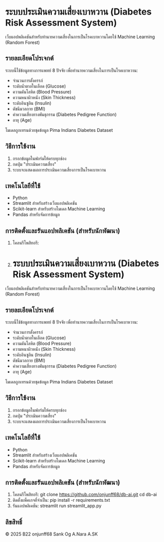 # ระบบประเมินความเสี่ยงเบาหวาน (Diabetes Risk Assessment System)

เว็บแอปพลิเคชันสำหรับทำนายความเสี่ยงในการเป็นโรคเบาหวานโดยใช้ Machine Learning (Random Forest)

## รายละเอียดโปรเจกต์

ระบบนี้ใช้ข้อมูลทางการแพทย์ 8 ปัจจัย เพื่อทำนายความเสี่ยงในการเป็นโรคเบาหวาน:
- จำนวนการตั้งครรภ์
- ระดับน้ำตาลในเลือด (Glucose)
- ความดันโลหิต (Blood Pressure)
- ความหนาผิวหนัง (Skin Thickness)
- ระดับอินซูลิน (Insulin)
- ดัชนีมวลกาย (BMI)
- ค่าความเสี่ยงทางพันธุกรรม (Diabetes Pedigree Function)
- อายุ (Age)

โมเดลถูกเทรนด้วยชุดข้อมูล Pima Indians Diabetes Dataset

## วิธีการใช้งาน

1. กรอกข้อมูลในฟอร์มให้ครบทุกช่อง
2. กดปุ่ม "ประเมินความเสี่ยง"
3. ระบบจะแสดงผลการประเมินความเสี่ยงการเป็นโรคเบาหวาน

## เทคโนโลยีที่ใช้

- Python
- Streamlit สำหรับสร้างเว็บแอปพลิเคชัน
- Scikit-learn สำหรับสร้างโมเดล Machine Learning
- Pandas สำหรับจัดการข้อมูล

## การติดตั้งและรันแอปพลิเคชัน (สำหรับนักพัฒนา)

1. โคลนรีโพสิทอรี:
2. # ระบบประเมินความเสี่ยงเบาหวาน (Diabetes Risk Assessment System)

เว็บแอปพลิเคชันสำหรับทำนายความเสี่ยงในการเป็นโรคเบาหวานโดยใช้ Machine Learning (Random Forest)

## รายละเอียดโปรเจกต์

ระบบนี้ใช้ข้อมูลทางการแพทย์ 8 ปัจจัย เพื่อทำนายความเสี่ยงในการเป็นโรคเบาหวาน:
- จำนวนการตั้งครรภ์
- ระดับน้ำตาลในเลือด (Glucose)
- ความดันโลหิต (Blood Pressure)
- ความหนาผิวหนัง (Skin Thickness)
- ระดับอินซูลิน (Insulin)
- ดัชนีมวลกาย (BMI)
- ค่าความเสี่ยงทางพันธุกรรม (Diabetes Pedigree Function)
- อายุ (Age)

โมเดลถูกเทรนด้วยชุดข้อมูล Pima Indians Diabetes Dataset

## วิธีการใช้งาน

1. กรอกข้อมูลในฟอร์มให้ครบทุกช่อง
2. กดปุ่ม "ประเมินความเสี่ยง"
3. ระบบจะแสดงผลการประเมินความเสี่ยงการเป็นโรคเบาหวาน

## เทคโนโลยีที่ใช้

- Python
- Streamlit สำหรับสร้างเว็บแอปพลิเคชัน
- Scikit-learn สำหรับสร้างโมเดล Machine Learning
- Pandas สำหรับจัดการข้อมูล

## การติดตั้งและรันแอปพลิเคชัน (สำหรับนักพัฒนา)

1. โคลนรีโพสิทอรี:
git clone https://github.com/onjunff68/db-ai.git
cd db-ai
2. ติดตั้งแพ็คเกจที่จำเป็น:
pip install -r requirements.txt
3. รันแอปพลิเคชัน:
streamlit run streamlit_app.py

## ลิขสิทธิ์
© 2025 B22 onjunff68 Sank Og A.Nara A.SK 
